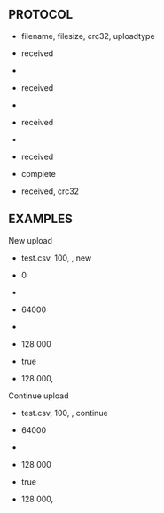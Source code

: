 ## PROTOCOL

- filename, filesize, crc32, uploadtype
+ received
- <DATA>
+ received
- <DATA>
+ received
- <DATA>
+ received
- complete
+ received, crc32

## EXAMPLES

New upload


- test.csv, 100, <crc32>, new
+ 0
- <DATA>
+ 64000
- <DATA>
+ 128 000
- true
+ 128 000, <crc32>

Continue upload

- test.csv, 100, <crc32>, continue
+ 64000
- <DATA>
+ 128 000
- true
+ 128 000, <crc32>